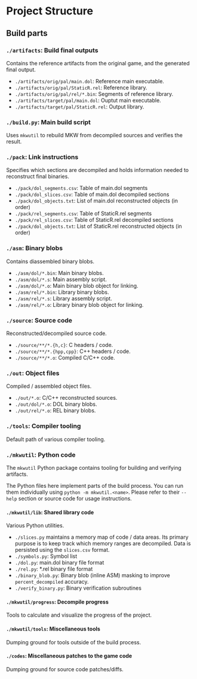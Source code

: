 # Project Structure

## Build parts

### `./artifacts`: Build final outputs

Contains the reference artifacts from the original game, and the generated final output.

- `./artifacts/orig/pal/main.dol`: Reference main executable.
- `./artifacts/orig/pal/StaticR.rel`: Reference library.
- `./artifacts/orig/pal/rel/*.bin`: Segments of reference library.
- `./artifacts/target/pal/main.dol`: Ouptut main executable.
- `./artifacts/target/pal/StaticR.rel`: Output library.

### `./build.py`: Main build script

Uses `mkwutil` to rebuild MKW from decompiled sources and verifies the result.

### `./pack`: Link instructions

Specifies which sections are decompiled and holds information needed to reconstruct final binaries.

- `./pack/dol_segments.csv`: Table of main.dol segments
- `./pack/dol_slices.csv`: Table of main.dol decompiled sections
- `./pack/dol_objects.txt`: List of main.dol reconstructed objects (in order)
- `./pack/rel_segments.csv`: Table of StaticR.rel segments
- `./pack/rel_slices.csv`: Table of StaticR.rel decompiled sections
- `./pack/dol_objects.txt`: List of StaticR.rel reconstructed objects (in order)

### `./asm`: Binary blobs

Contains diassembled binary blobs.

- `./asm/dol/*.bin`: Main binary blobs.
- `./asm/dol/*.s`: Main assembly script.
- `./asm/dol/*.o`: Main binary blob object for linking.
- `./asm/rel/*.bin`: Library binary blobs.
- `./asm/rel/*.s`: Library assembly script.
- `./asm/rel/*.o`: Library binary blob object for linking.

### `./source`: Source code

Reconstructed/decompiled source code.

- `./source/**/*.{h,c}`: C headers / code.
- `./source/**/*.{hpp,cpp}`: C++ headers / code.
- `./source/**/*.o`: Compiled C/C++ code.

### `./out`: Object files

Compiled / assembled object files.

- `./out/*.o`: C/C++ reconstructed sources.
- `./out/dol/*.o`: DOL binary blobs.
- `./out/rel/*.o`: REL binary blobs.

### `./tools`: Compiler tooling

Default path of various compiler tooling.

### `./mkwutil`: Python code

The `mkwutil` Python package contains tooling for building and verifying artifacts.

The Python files here implement parts of the build process.
You can run them individually using `python -m mkwutil.<name>`.
Please refer to their `--help` section or source code for usage instructions.

#### `./mkwutil/lib`: Shared library code

Various Python utilities.
- `./slices.py` maintains a memory map of code / data areas.
  Its primary purpose is to keep track which memory ranges are decompiled.
  Data is persisted using the `slices.csv` format.
- `./symbols.py`: Symbol list
- `./dol.py`: main.dol binary file format
- `./rel.py`: *.rel binary file format
- `./binary_blob.py`: Binary blob (inline ASM) masking
  to improve `percent_decompiled` accuracy.
- `./verify_binary.py`: Binary verification subroutines

#### `./mkwutil/progress`: Decompile progress

Tools to calculate and visualize the progress of the project.

#### `./mkwutil/tools`: Miscellaneous tools

Dumping ground for tools outside of the build process.

#### `./codes`: Miscellaneous patches to the game code

Dumping ground for source code patches/diffs.